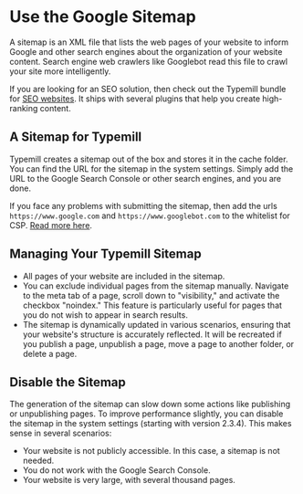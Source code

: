 #  Use the Google Sitemap

A sitemap is an XML file that lists the web pages of your website to inform Google and other search engines about the organization of your website content. Search engine web crawlers like Googlebot read this file to crawl your site more intelligently.

If you are looking for an SEO solution, then check out the Typemill bundle for [SEO websites](/solutions/seo-website). It ships with several plugins that help you create high-ranking content.

## A Sitemap for Typemill

Typemill creates a sitemap out of the box and stores it in the cache folder. You can find the URL for the sitemap in the system settings. Simply add the URL to the Google Search Console or other search engines, and you are done.

If you face any problems with submitting the sitemap, then add the urls `https://www.google.com` and `https://www.googlebot.com` to the whitelist for CSP. [Read more here](/admin-guide/developer-tab).

## Managing Your Typemill Sitemap

* All pages of your website are included in the sitemap.
* You can exclude individual pages from the sitemap manually. Navigate to the meta tab of a page, scroll down to "visibility," and activate the checkbox "noindex." This feature is particularly useful for pages that you do not wish to appear in search results.
* The sitemap is dynamically updated in various scenarios, ensuring that your website's structure is accurately reflected. It will be recreated if you publish a page, unpublish a page, move a page to another folder, or delete a page.

## Disable the Sitemap

The generation of the sitemap can slow down some actions like publishing or unpublishing pages. To improve performance slightly, you can disable the sitemap in the system settings (starting with version 2.3.4). This makes sense in several scenarios:

* Your website is not publicly accessible. In this case, a sitemap is not needed.
* You do not work with the Google Search Console. 
* Your website is very large, with several thousand pages.

